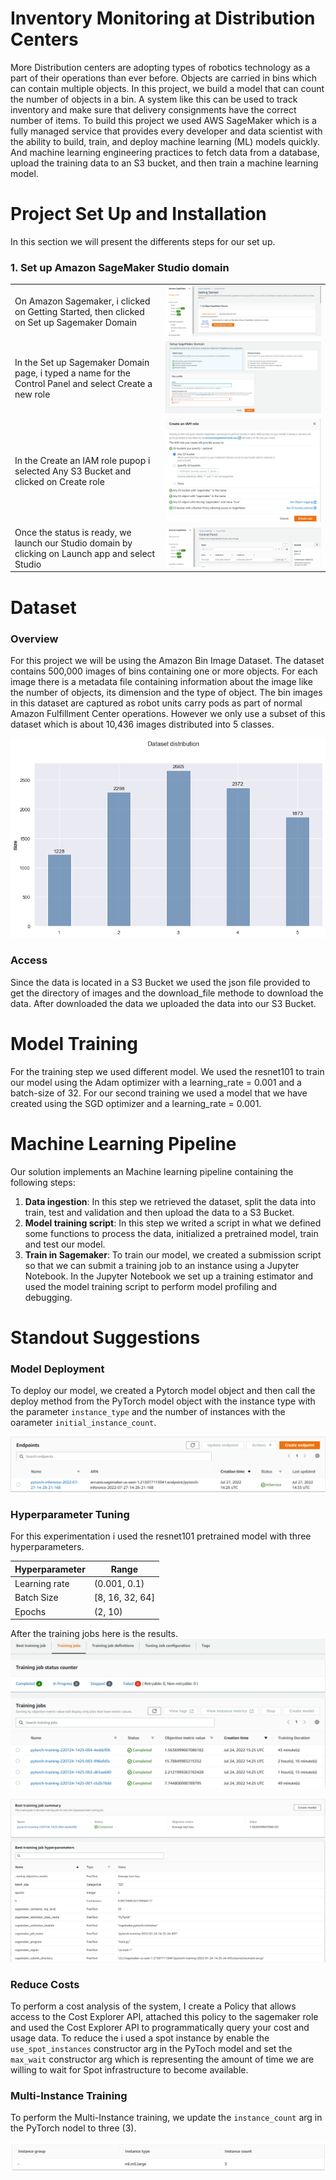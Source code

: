 # Inventory Monitoring at Distribution Centers
More Distribution centers are adopting types of robotics technology as a part of their operations than ever before. Objects are carried in bins which can contain multiple objects. In this project, we build a model that can count the number of objects in a bin. A system like this can be used to track inventory and make sure that delivery consignments have the correct number of items. To build this project we used AWS SageMaker which is a fully managed service that provides every developer and data scientist with the ability to build, train, and deploy machine learning (ML) models quickly. And machine learning engineering practices to fetch data from a database, upload the training data to an S3 bucket, and then train a machine learning model. 

# Project Set Up and Installation
In this section we will present the differents steps for our set up.
### 1. Set up Amazon SageMaker Studio domain

|   |  |
| ------------- | ------------- |
| On Amazon Sagemaker, i clicked on Getting Started, then clicked on Set up Sagemaker Domain  | ![This is an image](https://github.com/PedroToto/Inventory-Monitoring-at-Distribution-Center/blob/main/image/Set%20up%20Amazon%20SageMaker%20Studio%20domain1.png)  |
| In the Set up Sagemaker Domain page, i typed a name for the Control Panel and select Create a new role  | ![This is an image](https://github.com/PedroToto/Inventory-Monitoring-at-Distribution-Center/blob/main/image/Set%20up%20Amazon%20SageMaker%20Studio%20domain2.png)  |
| In the Create an IAM role pupop i selected Any S3 Bucket and clicked on Create role | ![This is an image](https://github.com/PedroToto/Inventory-Monitoring-at-Distribution-Center/blob/main/image/Set%20up%20Amazon%20SageMaker%20Studio%20domain3.png) |
| Once the status is ready, we launch our Studio domain by clicking on Launch app and select Studio | ![This is an image](https://github.com/PedroToto/Inventory-Monitoring-at-Distribution-Center/blob/main/image/Set%20up%20Amazon%20SageMaker%20Studio%20domain4.png) |

# Dataset

### Overview
For this project we will be using the Amazon Bin Image Dataset. The dataset contains 500,000 images of bins containing one or more objects. For each image there is a metadata file containing information about the image like the number of objects, its dimension and the type of object. The bin images in this dataset are captured as robot units carry pods as part of normal Amazon Fulfillment Center operations. However we only use a subset of this dataset which is about 10,436 images distributed into 5 classes.

![This is an image](https://github.com/PedroToto/Inventory-Monitoring-at-Distribution-Center/blob/main/image/data_distribution.png)

### Access
Since the data is located in a S3 Bucket we used the json file provided to get the directory of images and the download_file methode to download the data. After downloaded the data we uploaded the data into our S3 Bucket.

# Model Training
For the training step we used different model. We used the resnet101 to train our model using the Adam optimizer with a learning_rate = 0.001 and a batch-size of 32. For our second training we used a model that we have created using the SGD optimizer and a learning_rate = 0.001.

# Machine Learning Pipeline
Our solution implements an Machine learning pipeline containing the following steps:
1. **Data ingestion**: In this step we retrieved the dataset, split the data into train, test and validation and then upload the data to a S3 Bucket.
2. **Model training script**: In this step we writed a script in what we defined some functions to process the data, initialized a pretrained model, train and test our model.
3. **Train in Sagemaker**: To train our model, we created a submission script so that we can submit a training job to an instance using a Jupyter Notebook. In the Jupyter Notebook we set up a training estimator and used the model training script to perform model profiling and debugging.

# Standout Suggestions

### Model Deployment
To deploy our model, we created a Pytorch model object and then call the deploy method from the PyTorch model object with the instance type with the parameter `instance_type` and the number of instances with the oarameter `initial_instance_count`.

![This is an image](https://github.com/PedroToto/Inventory-Monitoring-at-Distribution-Center/blob/main/image/endpoint.png)

### Hyperparameter Tuning
For this experimentation i used the resnet101 pretrained model with three hyperparameters.

| Hyperparameter | Range |
| -------------- | ----- |
| Learning rate  | (0.001, 0.1) |
| Batch Size     | [8, 16, 32, 64] |
| Epochs         | (2, 10) |

After the training jobs here is the results.
![This is an image](https://github.com/PedroToto/Inventory-Monitoring-at-Distribution-Center/blob/main/image/hyperparameter_tuning.png)

![This is an image](https://github.com/PedroToto/Inventory-Monitoring-at-Distribution-Center/blob/main/image/best_model.png)

### Reduce Costs
To perform a cost analysis of the system, I create a Policy that allows access to the Cost Explorer API, attached this policy to the sagemaker role and used the Cost Explorer API to programmatically query your cost and usage data. To reduce the i used a spot instance by enable the `use_spot_instances` constructor arg in the PyToch model and set the `max_wait` constructor arg which is representing the amount of time we are willing to wait for Spot infrastructure to become available. 

### Multi-Instance Training
To perform the Multi-Instance training, we update the `instance_count` arg in the PyTorch nodel to three (3).

![This is an image](https://github.com/PedroToto/Inventory-Monitoring-at-Distribution-Center/blob/main/image/instance_count.png)
